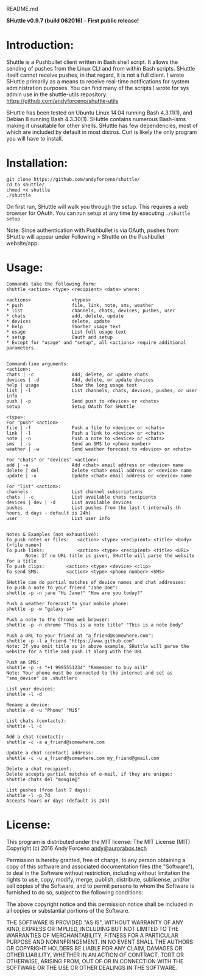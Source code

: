 README.md

**SHuttle v0.9.7 (build 062016) - First public release!**

# Introduction:
Shuttle is a Pushbullet client written in Bash shell script. It allows the sending of pushes from the Linux CLI and from within Bash scripts. SHuttle itself cannot receive pushes, in that regard, it is not a full client. I wrote SHuttle primarily as a means to receive real-time notifications for system administration purposes. You can find many of the scripts I wrote for sys admin use in the shuttle-utils repository: https://github.com/andyforceno/shuttle-utils

SHuttle has been tested on Ubuntu Linux 14.04 running Bash 4.3.11(1), and Debian 8 running Bash 4.3.30(1). SHuttle contains numerous Bash-isms making it unsuitable for other shells. SHuttle has few dependencies, most of which are included by default in most distros. Curl is likely the only program you will have to install.


# Installation:
    git clone https://github.com/andyforceno/shuttle/
    cd to shuttle/
    chmod +x shuttle
    ./shuttle

On first run, SHuttle will walk you through the setup. This requires a web browser for OAuth.
You can run setup at any time by executing `./shuttle setup`

Note: Since authentication with Pushbullet is via OAuth, pushes from SHuttle will appear under Following > Shuttle on the Pushbullet website/app.


# Usage:
```
Commands take the following form: 
shuttle <action> <type> <recipient> <data> where:

<actions>   		    <types>						
* push 		        	file, link, note, sms, weather			
* list		        	channels, chats, devices, pushes, user		
* chats			        add, delete, update
* devices		        delete, update
* help		        	Shorter usage text
* usage		    	    List full usage text 		
* setup 	    	    Oauth and setup
* Except for "usage" and "setup", all <actions> require additional parameters. 


Command-line arguments:
<action>:
chats | -c		        Add, delete, or update chats
devices | -d            Add, delete, or update devices
help | usage	        Show the long usage text
list | -l 		        List channels, chats, devices, pushes, or user info
push | -p		        Send push to <device> or <chats>
setup 		    	    Setup OAuth for SHuttle 

<type>:
For "push" <action>
file | -f		        Push a file to <device> or <chats>
link | -l		        Push a link to <device> or <chats>
note | -n		        Push a note to <device> or <chats>
sms  | -s	            Send an SMS to <phone number>
weather | -w	        Send weather forecast to <device> or <chats>

For "chats" or "devices" <action>:
add | -a		        Add <chat> email address or <device> name
delete | del	        Delete <chat> email address or <device> name
update | -u		        Update <chat> email address or <device> name

For "list" <action>:
channels		        List channel subscriptions
chats | -c		        List available chats recipients
devices | dev | -d      List available devices 	 
pushes			        List pushes from the last t intervals (h hours, d days - default is 24h)
user 		        	List user info


Notes & Examples (not exhaustive):
To push notes or files:   <action> <type> <recipient> <title> <body> (<file name>)
To push links: 	          <action> <type> <recipient> <title> <URL>
       Note: If no URL title is given, SHuttle will parse the website for a title
To push clips: 		  <action> <type> <device> <clip> 
To send SMS: 		  <action> <type> <phone number> <SMS>

SHuttle can do partial matches of device names and chat addresses:
To push a note to your friend "Jane Doe":
shuttle -p -n jane "Hi Jane!" "How are you today?"

Push a weather forecast to your mobile phone:
shuttle -p -w "galaxy s4"

Push a note to the Chrome web browser:
shuttle -p -n chrome "This is a note title" "This is a note body"

Push a URL to your friend at "a_friend@somewhere.com":
shuttle -p -l a_friend "https://www.github.com"
Note: If you omit title as in above example, SHuttle will parse the website for a title and push it along with the URL

Push an SMS:
shuttle -p -s "+1 9995551234" "Remember to buy milk"
Note: Your phone must be connected to the internet and set as "sms_device" in .shuttlerc

List your devices:
shuttle -l -d

Rename a device:
shuttle -d -u "Phone" "Mi5"

List chats (contacts):
shuttle -l -c

Add a chat (contact):
shuttle -c -a a_friend@somewhere.com 

Update a chat (contact) address:
shuttle -c -u a_friend@somewhere.com my_friend@gmail.com

Delete a chat recipient:
Delete accepts partial matches of e-mail, if they are unique:
shuttle chats del "moogie@"

List pushes (from last 7 days):
shuttle -l -p 7d
Accepts hours or days (default is 24h)
```


# License:

This program is distributed under the MIT license:
The MIT License (MIT)
Copyright (c) 2016 Andy Forceno <andy@aurorabox.tech>

Permission is hereby granted, free of charge, to any person obtaining a copy of this software and associated documentation files (the "Software"), to deal in the Software without restriction, including without limitation the rights to use, copy, modify, merge, publish, distribute, sublicense, and/or sell copies of the Software, and to permit persons to whom the Software is furnished to do so, subject to the following conditions:

The above copyright notice and this permission notice shall be included in all copies or substantial portions of the Software.

THE SOFTWARE IS PROVIDED "AS IS", WITHOUT WARRANTY OF ANY KIND, EXPRESS OR IMPLIED, INCLUDING BUT NOT LIMITED TO THE WARRANTIES OF MERCHANTABILITY, FITNESS FOR A PARTICULAR PURPOSE AND NONINFRINGEMENT. IN NO EVENT SHALL THE AUTHORS OR COPYRIGHT HOLDERS BE LIABLE FOR ANY CLAIM, DAMAGES OR OTHER LIABILITY, WHETHER IN AN ACTION OF CONTRACT, TORT OR OTHERWISE, ARISING FROM, OUT OF OR IN CONNECTION WITH THE SOFTWARE OR THE USE OR OTHER DEALINGS IN THE SOFTWARE.
